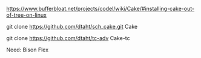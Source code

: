 https://www.bufferbloat.net/projects/codel/wiki/Cake/#installing-cake-out-of-tree-on-linux

git clone https://github.com/dtaht/sch_cake.git Cake

git clone https://github.com/dtaht/tc-adv Cake-tc

Need: 
Bison
Flex
